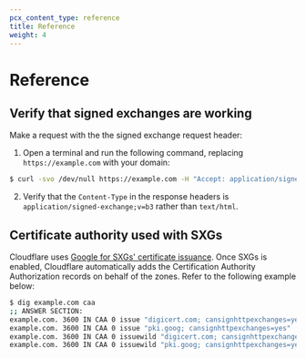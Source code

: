 ```yaml
---
pcx_content_type: reference
title: Reference
weight: 4
---
```


# Reference

## Verify that signed exchanges are working

Make a request with the the signed exchange request header:

1. Open a terminal and run the following command, replacing `https://example.com` with your domain:

```sh
$ curl -svo /dev/null https://example.com -H "Accept: application/signed-exchange;v=b3"
```

2. Verify that the `Content-Type` in the response headers is `application/signed-exchange;v=b3` rather than `text/html`.

## Certificate authority used with SXGs

Cloudflare uses [Google for SXGs' certificate issuance](https://web.dev/signed-exchanges/#certificates). Once SXGs is enabled, Cloudflare automatically adds the Certification Authority Authorization records on behalf of the zones. Refer to the following example below:

```bash
$ dig example.com caa
;; ANSWER SECTION:
example.com. 3600 IN CAA 0 issue "digicert.com; cansignhttpexchanges=yes"
example.com. 3600 IN CAA 0 issue "pki.goog; cansignhttpexchanges=yes"
example.com. 3600 IN CAA 0 issuewild "digicert.com; cansignhttpexchanges=yes"
example.com. 3600 IN CAA 0 issuewild "pki.goog; cansignhttpexchanges=yes"
```